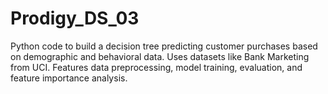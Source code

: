 # Prodigy_DS_03
Python code to build a decision tree predicting customer purchases based on demographic and behavioral data. Uses datasets like Bank Marketing from UCI. Features data preprocessing, model training, evaluation, and feature importance analysis.

